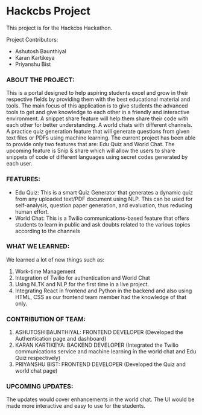 # Hackcbs Project
This project is for the Hackcbs Hackathon.
 
Project Contributors:
* Ashutosh Baunthiyal
* Karan Kartikeya
* Priyanshu Bist

### ABOUT THE PROJECT: 
This is a portal designed to help aspiring students excel and grow in their respective fields by providing them with the best educational material and tools. The main focus of this application is to give students the advanced tools to get and give knowledge to each other in a friendly and interactive environment. A snippet share feature will help them share their code with each other for better understanding. A world chats with different channels. A practice quiz generation feature that will generate questions from given text files or PDFs using machine learning.
The current project has been able to provide only two features that are: Edu Quiz and World Chat. The upcoming feature is Snip & share which will allow the users to share snippets of code of different languages using secret codes generated by each user.

### FEATURES: 
* Edu Quiz: This is a smart Quiz Generator that generates a dynamic quiz from any uploaded text/PDF document using NLP. This can be used for self-analysis, question paper generation, and evaluation, thus reducing human effort. 
* World Chat: This is a Twilio communications-based feature that offers students to learn in public and ask doubts related to the various topics according to the channels

### WHAT WE LEARNED:
We learned a lot of new things such as:
1. Work-time Management 
2. Integration of Twilio for authentication and World Chat 
3. Using NLTK and NLP for the first time in a live project.
4. Integrating React in frontend and Python in the backend and also using HTML, CSS as our frontend team member had the knowledge of that only.

### CONTRIBUTION OF TEAM: 
1. ASHUTOSH BAUNTHIYAL: FRONTEND DEVELOPER (Developed the Authentication page and dashboard)
2. KARAN KARTIKEYA: BACKEND DEVELOPER (Integrated the Twilio communications service and machine learning in the world chat and Edu Quiz respectively)
3. PRIYANSHU BIST: FRONTEND DEVELOPER (Developed the Quiz and world chat page)

### UPCOMING UPDATES:
The updates would cover enhancements in the world chat. The UI would be made more interactive and easy to use for the students.
